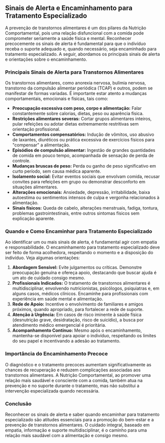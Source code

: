 
## Sinais de Alerta e Encaminhamento para Tratamento Especializado

A prevenção de transtornos alimentares é um dos pilares da Nutrição Comportamental, pois uma relação disfuncional com a comida pode comprometer seriamente a saúde física e mental. Reconhecer precocemente os sinais de alerta é fundamental para que o indivíduo receba o suporte adequado e, quando necessário, seja encaminhado para tratamento especializado. A seguir, abordamos os principais sinais de alerta e orientações sobre o encaminhamento.

### Principais Sinais de Alerta para Transtornos Alimentares

Os transtornos alimentares, como anorexia nervosa, bulimia nervosa, transtorno da compulsão alimentar periódica (TCAP) e outros, podem se manifestar de formas variadas. É importante estar atento a mudanças comportamentais, emocionais e físicas, tais como:

- **Preocupação excessiva com peso, corpo e alimentação:** Falar constantemente sobre calorias, dietas, peso ou aparência física.
- **Restrições alimentares severas:** Cortar grupos alimentares inteiros, pular refeições ou adotar dietas extremamente restritivas sem orientação profissional.
- **Comportamentos compensatórios:** Indução de vômitos, uso abusivo de laxantes, diuréticos ou prática excessiva de exercícios físicos para "compensar" a alimentação.
- **Episódios de compulsão alimentar:** Ingestão de grandes quantidades de comida em pouco tempo, acompanhada de sensação de perda de controle.
- **Mudanças bruscas de peso:** Perda ou ganho de peso significativo em curto período, sem causa médica aparente.
- **Isolamento social:** Evitar eventos sociais que envolvam comida, recusar convites para refeições em grupo ou demonstrar desconforto em situações alimentares.
- **Alterações emocionais:** Ansiedade, depressão, irritabilidade, baixa autoestima ou sentimentos intensos de culpa e vergonha relacionados à alimentação.
- **Sinais físicos:** Queda de cabelo, alterações menstruais, fadiga, tontura, problemas gastrointestinais, entre outros sintomas físicos sem explicação aparente.

### Quando e Como Encaminhar para Tratamento Especializado

Ao identificar um ou mais sinais de alerta, é fundamental agir com empatia e responsabilidade. O encaminhamento para tratamento especializado deve ser feito de forma acolhedora, respeitando o momento e a disposição do indivíduo. Veja algumas orientações:

1. **Abordagem Sensível:** Evite julgamentos ou críticas. Demonstre preocupação genuína e ofereça apoio, destacando que buscar ajuda é um ato de cuidado consigo mesmo.
2. **Profissionais Indicados:** O tratamento de transtornos alimentares é multidisciplinar, envolvendo nutricionistas, psicólogos, psiquiatras e, em alguns casos, médicos clínicos. Encaminhe para profissionais com experiência em saúde mental e alimentação.
3. **Rede de Apoio:** Incentive o envolvimento de familiares e amigos próximos, quando apropriado, para fortalecer a rede de suporte.
4. **Atenção à Urgência:** Em casos de risco iminente à saúde física (desnutrição grave, desidratação, risco de suicídio), a busca por atendimento médico emergencial é prioritária.
5. **Acompanhamento Contínuo:** Mesmo após o encaminhamento, mantenha-se disponível para apoiar o indivíduo, respeitando os limites do seu papel e incentivando a adesão ao tratamento.

### Importância do Encaminhamento Precoce

O diagnóstico e o tratamento precoces aumentam significativamente as chances de recuperação e reduzem complicações associadas aos transtornos alimentares. A Nutrição Comportamental, ao promover uma relação mais saudável e consciente com a comida, também atua na prevenção e no suporte durante o tratamento, mas não substitui a intervenção especializada quando necessária.

### Conclusão

Reconhecer os sinais de alerta e saber quando encaminhar para tratamento especializado são atitudes essenciais para a promoção do bem-estar e a prevenção de transtornos alimentares. O cuidado integral, baseado em empatia, informação e suporte multidisciplinar, é o caminho para uma relação mais saudável com a alimentação e consigo mesmo.
```

